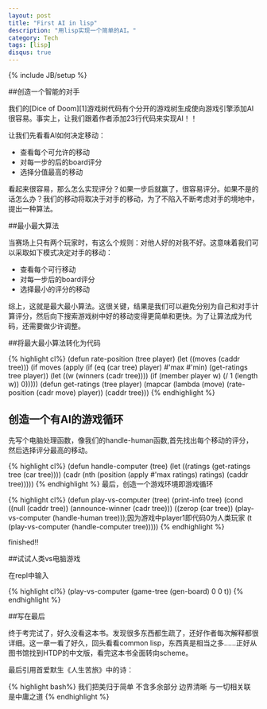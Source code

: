 ```yaml
---
layout: post
title: "First AI in lisp"
description: "用lisp实现一个简单的AI。"
category: Tech
tags: [lisp]
disqus: true
---
```

{% include JB/setup %}

##创造一个智能的对手

我们的[Dice of Doom][1]游戏树代码有个分开的游戏树生成使向游戏引擎添加AI很容易。事实上，让我们跟着作者添加23行代码来实现AI！！

让我们先看看AI如何决定移动：

- 查看每个可允许的移动
- 对每一步的后的board评分
- 选择分值最高的移动

看起来很容易，那么怎么实现评分？如果一步后就赢了，很容易评分。如果不是的话怎么办？我们的移动将取决于对手的移动，为了不陷入不断考虑对手的境地中，提出一种算法。

##最小最大算法

当赛场上只有两个玩家时，有这么个规则：对他人好的对我不好。这意味着我们可以采取如下模式决定对手的移动：

- 查看每个可行移动
- 对每一步后的board评分
- 选择最小的评分的移动

综上，这就是最大最小算法。这很关键，结果是我们可以避免分别为自己和对手计算评分，然后向下搜索游戏树中好的移动变得更简单和更快。为了让算法成为代码，还需要做少许调整。

##将最大最小算法转化为代码

{% highlight cl%}
(defun rate-position (tree player)
  (let ((moves (caddr tree)))
    (if moves
      (apply (if (eq (car tree) player)
               #'max
               #'min)
             (get-ratings tree player))
      (let ((w (winners (cadr tree))))
        (if (member player w)
          (/ 1 (length w))
          0)))))
(defun get-ratings (tree player)
  (mapcar (lambda (move)
            (rate-position (cadr move) player))
          (caddr tree)))
{% endhighlight %}

## 创造一个有AI的游戏循环

先写个电脑处理函数，像我们的handle-human函数,首先找出每个移动的评分，然后选择评分最高的移动。

{% highlight cl%}
(defun handle-computer (tree)
  (let ((ratings (get-ratings tree (car tree))))
    (cadr (nth (position (apply #'max ratings) ratings) (caddr tree)))))
{% endhighlight %}
最后，创造一个游戏环境即游戏循环

{% highlight cl%}
(defun play-vs-computer (tree)
  (print-info tree)
  (cond ((null (caddr tree)) (announce-winner (cadr tree)))
        ((zerop (car tree)) (play-vs-computer (handle-human tree)));因为游戏中player1即代码0为人类玩家
        (t (play-vs-computer (handle-computer tree)))))
{% endhighlight %}

finished!!

##试试人类vs电脑游戏

在repl中输入

{% highlight cl%}
(play-vs-computer (game-tree (gen-board) 0 0 t))
{% endhighlight %}


##写在最后

终于考完试了，好久没看这本书。发现很多东西都生疏了，还好作者每次解释都很详细。这一章一看了好久，回头看看common lisp，东西真是相当之多……正好从图书馆找到HTDP的中文版，看完这本书全面转向scheme。

最后引用首爱默生《人生苦旅》中的诗：

{% highlight bash%}
我们把美归于简单
不含多余部分
边界清晰
与一切相关联
是中庸之道
{% endhighlight %}
